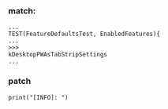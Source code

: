 

### match:
```
...
TEST(FeatureDefaultsTest, EnabledFeatures){
...
>>>
kDesktopPWAsTabStripSettings
...
```

### patch

```
print("[INFO]: ")
```

